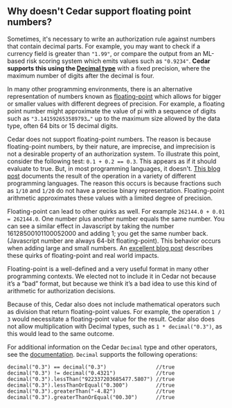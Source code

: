## Why doesn't Cedar support floating point numbers?

Sometimes, it's necessary to write an authorization rule against numbers that contain decimal parts. For example, you may want to check if a currency field is greater than `"1.99"`, or compare the output from an ML-based risk scoring system which emits values such as `"0.9234"`. **Cedar supports this using the [Decimal type](https://docs.cedarpolicy.com/syntax-datatypes.html#decimal)** with a fixed precision, where the maximum number of digits after the decimal is four. 

In many other programming environments, there is an alternative representation of numbers known as [floating-point](https://en.wikipedia.org/wiki/Floating-point_arithmetic) which allows for bigger or smaller values with different degrees of precision. For example, a floating point number might approximate the value of pi with a sequence of digits such as `"3.141592653589793…"` up to the maximum size allowed by the data type, often 64 bits or 15 decimal digits.

Cedar does not support floating-point numbers. The reason is because floating-point numbers, by their nature, are  imprecise, and imprecision is not a desirable property of an authorization system. To illustrate this point, consider the following test: `0.1 + 0.2 == 0.3`. This appears as if it should evaluate to true. But, in most programming languages, it doesn't. [This blog post]( https://0.30000000000000004.com/) documents the result of the operation in a variety of different programming languages. The reason this occurs is because fractions such as `1/10` and `1/20` do not have a precise binary representation. Floating-point arithmetic approximates these values with a limited degree of precision.

Floating-point can lead to other quirks as well. For example `262144.0 + 0.01 = 262144.0`. One number plus another number equals the same number. You can see a similar effect in Javascript by taking the number 16128500101100052000 and adding 1; you get the same number back. (Javascript number are always 64-bit floating-point). This behavior occurs when adding large and small numbers. An [excellent blog post]( https://jvns.ca/blog/2023/01/13/examples-of-floating-point-problems/) describes these quirks of floating-point and real world impacts. 

Floating-point is a well-defined and a very useful format in many other programming contexts. We elected not to include it in Cedar not because it’s a “bad” format, but because we think it’s a bad idea to use this kind of arithmetic for authorization decisions.

Because of this, Cedar also does not include mathematical operators such as division that return floating-point values. For example, the operation `1 / 3` would necessitate a floating-point value for the result. Cedar also does not allow multiplication with Decimal types, such as `1 * decimal("0.3")`, as this would lead to the same outcome.

For additional information on the Cedar `Decimal` type and other operators, see the [documentation](https://docs.cedarpolicy.com/syntax-operators.html). `Decimal` supports the following operations:
```
decimal("0.3") == decimal("0.3")                //true
decimal("0.3") != decimal("0.4321")             //true
decimal("0.3").lessThan("922337203685477.5807") //true
decimal("0.3").lessThanOrEqual("0.300")         //true
decimal("0.3").greaterThan("-4.82")             //true
decimal("0.3").greaterThanOrEqual("00.30")      //true
```